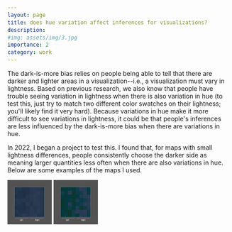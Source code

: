 ```yaml
---
layout: page
title: does hue variation affect inferences for visualizations?
description: 
#img: assets/img/3.jpg
importance: 2
category: work
---
```


The dark-is-more bias relies on people being able to tell that there are darker and lighter areas in a visualization--i.e., a visualization must vary in lightness. Based on previous research, we also know that people have trouble seeing variation in lightness when there is also variation in hue (to test this, just try to match two different color swatches on their lightness; you'll likely find it very hard). Because variations in hue make it more difficult to see variations in lightness, it could be that people's inferences are less influenced by the dark-is-more bias when there are variations in hue.

In 2022, I began a project to test this. I found that, for maps with small lightness differences, people consistently choose the darker side as meaning larger quantities less often when there are also variations in hue. Below are some examples of the maps I used. 

<img src="/assets/img/blue_lightDiff5_left_0.png" alt="8 by 8 grid colormap, in shades of blue" style="width:100px">
<img src="/assets/img/grbl_lightDiff5_left_4.png" alt="8 by 8 grid colormap, in dark green and light blue" style="width:100px">